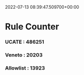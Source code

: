 2022-07-13 08:39:47.509700+00:00
# Rule Counter 
 ### UCATE : 486251

 ### Veneto : 20203

 ### Allowlist : 13923